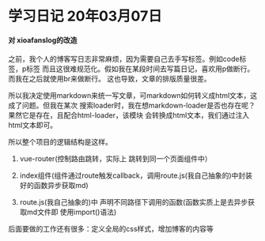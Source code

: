 # 学习日记 20年03月07日

#### 对 xioafanslog的改造

之前，我个人的博客写日志非常麻烦，因为需要自己去手写标签。例如code标签，p标签
而且这很难规范化。假如我在某段时间去写篇日记，喜欢用p做断行。而我在之后就使用br来做断行。
这也导致，文章的排版质量很差。

所以我决定使用markdown来统一写文章，可markdown如何转义成html文本，这成了问题。但我在某次
搜索loader时，我在想markdown-loader是否也存在呢？果然它是存在，且配合html-loader，该模块
会转换成html文本，我们通过注入html文本即可。

所以整个项目的逻辑结构是这样。


1. vue-router(控制路由跳转，实际上 跳转到同一个页面组件中）

2. index组件(组件通过route触发callback，调用route.js(我自己抽象的)中封装好的函数异步获取md)

3. route.js(我自己抽象的)中 声明不同路径下调用的函数(函数实质上是去异步获取md文件即 使用import()语法)

后面要做的工作还有很多：定义全局的css样式，增加博客的内容等

